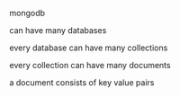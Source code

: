 mongodb

can have many databases

every database can have many collections

every collection can have many documents

a document consists of key value pairs
